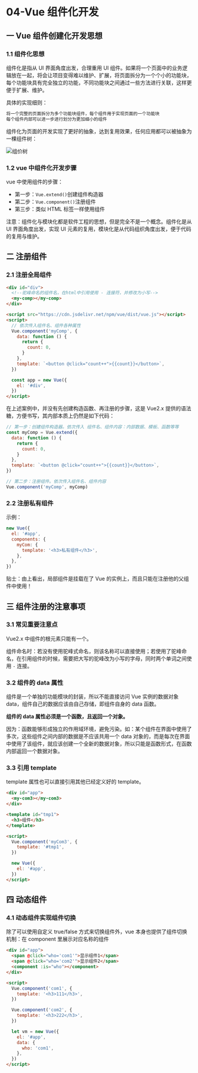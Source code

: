 # 04-Vue 组件化开发

## 一 Vue 组件创建化开发思想

### 1.1 组件化思想

组件化是指从 UI 界面角度出发，合理重用 UI 组件。如果将一个页面中的业务逻辑放在一起，将会让项目变得难以维护、扩展，将页面拆分为一个个小的功能块，每个功能块具有完全独立的功能，不同功能块之间通过一些方法进行关联，这样更便于扩展、维护。

具体的实现细则：

```txt
将一个完整的页面拆分为多个功能块组件，每个组件用于实现页面的一个功能块
每个组件内部可以进一步进行划分为更加细小的组件
```

组件化为页面的开发实现了更好的抽象，达到复用效果，任何应用都可以被抽象为一棵组件树：

![组价树](../images/mvvm/vue-02.png)

### 1.2 vue 中组件化开发步骤

vue 中使用组件的步骤：

- 第一步：`Vue.extend()`创建组件构造器
- 第二步：`Vue.component()`注册组件
- 第三步：类似 HTML 标签一样使用组件

注意：组件化与模块化都是软件工程的思想，但是完全不是一个概念。组件化是从 UI 界面角度出发，实现 UI 元素的复用，模块化是从代码组织角度出发，便于代码的复用与维护。

## 二 注册组件

### 2.1 注册全局组件

```html
<div id="div">
  <!--驼峰命名的组件名，在html中引用使用 - 连接符，并修改为小写-->
  <my-comp></my-comp>
</div>

<script src="https://cdn.jsdelivr.net/npm/vue/dist/vue.js"></script>
<script>
  // 依次传入组件名、组件各种属性
  Vue.component('myComp', {
    data: function () {
      return {
        count: 0,
      }
    },
    template: `<button @click="count++">{{count}}</button>`,
  })

  const app = new Vue({
    el: '#div',
  })
</script>
```

在上述案例中，并没有先创建构造函数、再注册的步骤，这是 Vue2.x 提供的语法糖，方便书写，其内部本质上仍然是如下代码：

```js
// 第一步：创建组件构造器。依次传入 组件名、组件内容：内部数据、模板、函数等等
const myComp = Vue.extend({
  data: function () {
    return {
      count: 0,
    }
  },
  template: `<button @click="count++">{{count}}</button>`,
})

// 第二步：注册组件。依次传入组件名、组件内容
Vue.component('myComp', myComp)
```

### 2.2 注册私有组件

示例：

```js
new Vue({
  el: '#app',
  components: {
    myCom: {
      template: '<h3>私有组件</h3>',
    },
  },
})
```

贴士：由上看出，局部组件是挂载在了 Vue 的实例上，而且只能在注册他的父组件中使用！

## 三 组件注册的注意事项

### 3.1 常见重要注意点

Vue2.x 中组件的根元素只能有一个。

组件命名时：若没有使用驼峰式命名，则该名称可以直接使用；若使用了驼峰命名，在引用组件的时候，需要把大写的驼峰改为小写的字母，同时两个单词之间使用 `-` 连接。

### 3.2 组件的 data 属性

组件是一个单独的功能模块的封装，所以不能直接访问 Vue 实例的数据对象 data，组件自己的数据应该由自己存储，即组件自身的 data 函数。

**组件的 data 属性必须是一个函数，且返回一个对象。**

因为：函数能够形成独立的作用域环境，避免污染。如：某个组件在界面中使用了多次，这些组件之间内部的数据是不应该共用一个 data 对象的，而是每次在界面中使用了该组件，就应该创建一个全新的数据对象，所以只能是函数形式，在函数内部返回一个数据对象。

### 3.3 引用 template

template 属性也可以直接引用其他已经定义好的 template。

```html
<div id="app">
  <my-com3></my-com3>
</div>

<template id="tmp1">
  <h3>组件</h3>
</template>

<script>
  Vue.component('myCom3', {
    template: '#tmp1',
  })

  new Vue({
    el: '#app',
  })
</script>
```

## 四 动态组件

### 4.1 动态组件实现组件切换

除了可以使用自定义 true/false 方式来切换组件外，vue 本身也提供了组件切换机制：在 component 里展示对应名称的组件

```html
<div id="app">
  <span @click="who='com1'">显示组件1</span>
  <span @click="who='com2'">显示组件2</span>
  <component :is="who"></component>
</div>

<script>
  Vue.component('com1', {
    template: '<h3>111</h3>',
  })

  Vue.component('com2', {
    template: '<h3>222</h3>',
  })

  let vm = new Vue({
    el: '#app',
    data: {
      who: 'com1',
    },
  })
</script>
```
